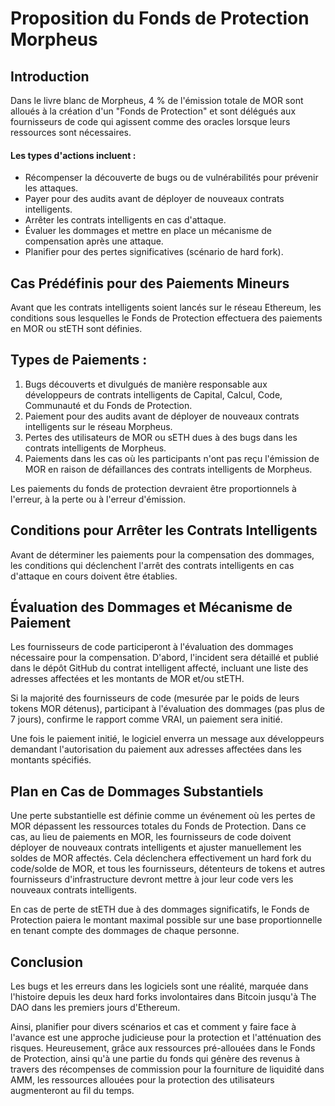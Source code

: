 # Proposition du Fonds de Protection Morpheus

## Introduction
Dans le livre blanc de Morpheus, 4 % de l'émission totale de MOR sont alloués à la création d'un "Fonds de Protection" et sont délégués aux fournisseurs de code qui agissent comme des oracles lorsque leurs ressources sont nécessaires.

#### Les types d'actions incluent :
- Récompenser la découverte de bugs ou de vulnérabilités pour prévenir les attaques.
- Payer pour des audits avant de déployer de nouveaux contrats intelligents.
- Arrêter les contrats intelligents en cas d'attaque.
- Évaluer les dommages et mettre en place un mécanisme de compensation après une attaque.
- Planifier pour des pertes significatives (scénario de hard fork).

## Cas Prédéfinis pour des Paiements Mineurs
Avant que les contrats intelligents soient lancés sur le réseau Ethereum, les conditions sous lesquelles le Fonds de Protection effectuera des paiements en MOR ou stETH sont définies.

## Types de Paiements :
1. Bugs découverts et divulgués de manière responsable aux développeurs de contrats intelligents de Capital, Calcul, Code, Communauté et du Fonds de Protection.
2. Paiement pour des audits avant de déployer de nouveaux contrats intelligents sur le réseau Morpheus.
3. Pertes des utilisateurs de MOR ou sETH dues à des bugs dans les contrats intelligents de Morpheus.
4. Paiements dans les cas où les participants n'ont pas reçu l'émission de MOR en raison de défaillances des contrats intelligents de Morpheus.

Les paiements du fonds de protection devraient être proportionnels à l'erreur, à la perte ou à l'erreur d'émission.

## Conditions pour Arrêter les Contrats Intelligents
Avant de déterminer les paiements pour la compensation des dommages, les conditions qui déclenchent l'arrêt des contrats intelligents en cas d'attaque en cours doivent être établies.

## Évaluation des Dommages et Mécanisme de Paiement
Les fournisseurs de code participeront à l'évaluation des dommages nécessaire pour la compensation. D'abord, l'incident sera détaillé et publié dans le dépôt GitHub du contrat intelligent affecté, incluant une liste des adresses affectées et les montants de MOR et/ou stETH.

Si la majorité des fournisseurs de code (mesurée par le poids de leurs tokens MOR détenus), participant à l'évaluation des dommages (pas plus de 7 jours), confirme le rapport comme VRAI, un paiement sera initié.

Une fois le paiement initié, le logiciel enverra un message aux développeurs demandant l'autorisation du paiement aux adresses affectées dans les montants spécifiés.

## Plan en Cas de Dommages Substantiels
Une perte substantielle est définie comme un événement où les pertes de MOR dépassent les ressources totales du Fonds de Protection. Dans ce cas, au lieu de paiements en MOR, les fournisseurs de code doivent déployer de nouveaux contrats intelligents et ajuster manuellement les soldes de MOR affectés. Cela déclenchera effectivement un hard fork du code/solde de MOR, et tous les fournisseurs, détenteurs de tokens et autres fournisseurs d'infrastructure devront mettre à jour leur code vers les nouveaux contrats intelligents.

En cas de perte de stETH due à des dommages significatifs, le Fonds de Protection paiera le montant maximal possible sur une base proportionnelle en tenant compte des dommages de chaque personne.

## Conclusion
Les bugs et les erreurs dans les logiciels sont une réalité, marquée dans l'histoire depuis les deux hard forks involontaires dans Bitcoin jusqu'à The DAO dans les premiers jours d'Ethereum.

Ainsi, planifier pour divers scénarios et cas et comment y faire face à l'avance est une approche judicieuse pour la protection et l'atténuation des risques. Heureusement, grâce aux ressources pré-allouées dans le Fonds de Protection, ainsi qu'à une partie du fonds qui génère des revenus à travers des récompenses de commission pour la fourniture de liquidité dans AMM, les ressources allouées pour la protection des utilisateurs augmenteront au fil du temps.
